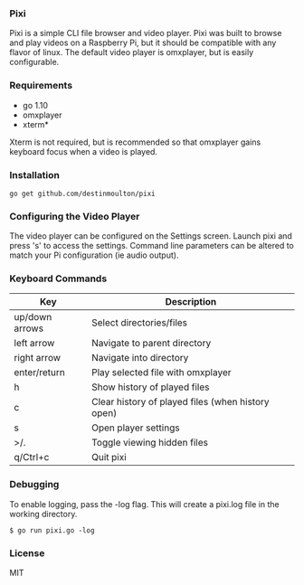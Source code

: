 ### Pixi

Pixi is a simple CLI file browser and video player. Pixi was built to browse and play videos on a Raspberry Pi, but it should be compatible with any flavor of linux. The default video player is omxplayer, but is easily configurable.

### Requirements

-   go 1.10
-   omxplayer
-   xterm\*

Xterm is not required, but is recommended so that omxplayer gains keyboard focus when a video is played.

### Installation

```
go get github.com/destinmoulton/pixi
```

### Configuring the Video Player

The video player can be configured on the Settings screen. Launch pixi and press 's' to access the settings. Command line parameters can be altered to match your Pi configuration (ie audio output).

### Keyboard Commands

| Key            | Description                                       |
| -------------- | ------------------------------------------------- |
| up/down arrows | Select directories/files                          |
| left arrow     | Navigate to parent directory                      |
| right arrow    | Navigate into directory                           |
| enter/return   | Play selected file with omxplayer                 |
| h              | Show history of played files                      |
| c              | Clear history of played files (when history open) |
| s              | Open player settings                              |
| \>/.           | Toggle viewing hidden files                       |
| q/Ctrl+c       | Quit pixi                                         |


### Debugging

To enable logging, pass the -log flag. This will create a pixi.log file in the working directory.

```
$ go run pixi.go -log
```

### License

MIT
